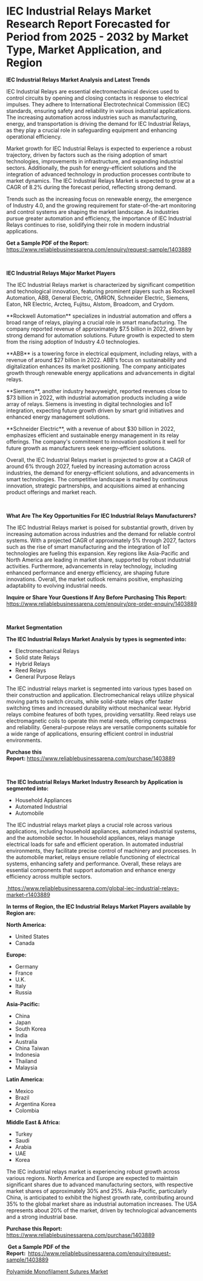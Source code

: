 <p><h1>IEC Industrial Relays Market Research Report Forecasted for Period from 2025 -  2032 by Market Type, Market Application, and Region</h1></p><p><strong>IEC Industrial Relays Market Analysis and Latest Trends</strong></p>
<p><p>IEC Industrial Relays are essential electromechanical devices used to control circuits by opening and closing contacts in response to electrical impulses. They adhere to International Electrotechnical Commission (IEC) standards, ensuring safety and reliability in various industrial applications. The increasing automation across industries such as manufacturing, energy, and transportation is driving the demand for IEC Industrial Relays, as they play a crucial role in safeguarding equipment and enhancing operational efficiency.</p><p>Market growth for IEC Industrial Relays is expected to experience a robust trajectory, driven by factors such as the rising adoption of smart technologies, improvements in infrastructure, and expanding industrial sectors. Additionally, the push for energy-efficient solutions and the integration of advanced technology in production processes contribute to market dynamics. The IEC Industrial Relays Market is expected to grow at a CAGR of 8.2% during the forecast period, reflecting strong demand.</p><p>Trends such as the increasing focus on renewable energy, the emergence of Industry 4.0, and the growing requirement for state-of-the-art monitoring and control systems are shaping the market landscape. As industries pursue greater automation and efficiency, the importance of IEC Industrial Relays continues to rise, solidifying their role in modern industrial applications.</p></p>
<p><strong>Get a Sample PDF of the Report:&nbsp;</strong> <a href="https://www.reliablebusinessarena.com/enquiry/request-sample/1403889?utm_campaign=2033&utm_medium=2&utm_source=Github&utm_content=ia&utm_term=28032025&utm_id=iec-industrial-relays">https://www.reliablebusinessarena.com/enquiry/request-sample/1403889</a></p>
<p>&nbsp;</p>
<p><strong>IEC Industrial Relays Major Market Players</strong></p>
<p><p>The IEC Industrial Relays market is characterized by significant competition and technological innovation, featuring prominent players such as Rockwell Automation, ABB, General Electric, OMRON, Schneider Electric, Siemens, Eaton, NR Electric, Arcteq, Fujitsu, Alstom, Broadcom, and Crydom.</p><p>**Rockwell Automation** specializes in industrial automation and offers a broad range of relays, playing a crucial role in smart manufacturing. The company reported revenue of approximately $7.5 billion in 2022, driven by strong demand for automation solutions. Future growth is expected to stem from the rising adoption of Industry 4.0 technologies.</p><p>**ABB** is a towering force in electrical equipment, including relays, with a revenue of around $27 billion in 2022. ABB's focus on sustainability and digitalization enhances its market positioning. The company anticipates growth through renewable energy applications and advancements in digital relays.</p><p>**Siemens**, another industry heavyweight, reported revenues close to $73 billion in 2022, with industrial automation products including a wide array of relays. Siemens is investing in digital technologies and IoT integration, expecting future growth driven by smart grid initiatives and enhanced energy management solutions.</p><p>**Schneider Electric**, with a revenue of about $30 billion in 2022, emphasizes efficient and sustainable energy management in its relay offerings. The company's commitment to innovation positions it well for future growth as manufacturers seek energy-efficient solutions.</p><p>Overall, the IEC Industrial Relays market is projected to grow at a CAGR of around 6% through 2027, fueled by increasing automation across industries, the demand for energy-efficient solutions, and advancements in smart technologies. The competitive landscape is marked by continuous innovation, strategic partnerships, and acquisitions aimed at enhancing product offerings and market reach.</p></p>
<p>&nbsp;</p>
<p><strong>What Are The Key Opportunities For IEC Industrial Relays Manufacturers?</strong></p>
<p><p>The IEC Industrial Relays market is poised for substantial growth, driven by increasing automation across industries and the demand for reliable control systems. With a projected CAGR of approximately 5% through 2027, factors such as the rise of smart manufacturing and the integration of IoT technologies are fueling this expansion. Key regions like Asia-Pacific and North America are leading in market share, supported by robust industrial activities. Furthermore, advancements in relay technology, including enhanced performance and energy efficiency, are shaping future innovations. Overall, the market outlook remains positive, emphasizing adaptability to evolving industrial needs.</p></p>
<p><strong>Inquire or Share Your Questions If Any Before Purchasing This Report:</strong> <a href="https://www.reliablebusinessarena.com/enquiry/pre-order-enquiry/1403889?utm_campaign=2033&utm_medium=2&utm_source=Github&utm_content=ia&utm_term=28032025&utm_id=iec-industrial-relays">https://www.reliablebusinessarena.com/enquiry/pre-order-enquiry/1403889</a></p>
<p>&nbsp;</p>
<p><strong>Market Segmentation</strong></p>
<p><strong>The IEC Industrial Relays Market Analysis by types is segmented into:</strong></p>
<p><ul><li>Electromechanical Relays</li><li>Solid state Relays</li><li>Hybrid Relays</li><li>Reed Relays</li><li>General Purpose Relays</li></ul></p>
<p><p>The IEC industrial relays market is segmented into various types based on their construction and application. Electromechanical relays utilize physical moving parts to switch circuits, while solid-state relays offer faster switching times and increased durability without mechanical wear. Hybrid relays combine features of both types, providing versatility. Reed relays use electromagnetic coils to operate thin metal reeds, offering compactness and reliability. General-purpose relays are versatile components suitable for a wide range of applications, ensuring efficient control in industrial environments.</p></p>
<p><strong>Purchase this Report:&nbsp;</strong><a href="https://www.reliablebusinessarena.com/purchase/1403889?utm_campaign=2033&utm_medium=2&utm_source=Github&utm_content=ia&utm_term=28032025&utm_id=iec-industrial-relays">https://www.reliablebusinessarena.com/purchase/1403889</a></p>
<p>&nbsp;</p>
<p><strong>The IEC Industrial Relays Market Industry Research by Application is segmented into:</strong></p>
<p><ul><li>Household Appliances</li><li>Automated Industrial</li><li>Automobile</li></ul></p>
<p><p>The IEC industrial relays market plays a crucial role across various applications, including household appliances, automated industrial systems, and the automobile sector. In household appliances, relays manage electrical loads for safe and efficient operation. In automated industrial environments, they facilitate precise control of machinery and processes. In the automobile market, relays ensure reliable functioning of electrical systems, enhancing safety and performance. Overall, these relays are essential components that support automation and enhance energy efficiency across multiple sectors.</p></p>
<p><a href="https://www.reliablebusinessarena.com/global-iec-industrial-relays-market-r1403889?utm_campaign=2033&utm_medium=2&utm_source=Github&utm_content=ia&utm_term=28032025&utm_id=iec-industrial-relays">&nbsp;https://www.reliablebusinessarena.com/global-iec-industrial-relays-market-r1403889</a></p>
<p><strong>In terms of Region, the IEC Industrial Relays Market Players available by Region are:</strong></p>
<p>
    <p> <strong> North America: </strong>
        <ul>
            <li>United States</li>
            <li>Canada</li>
        </ul>
        </p> 
    <p> <strong> Europe: </strong>
        <ul>
            <li>Germany</li>
            <li>France</li>
            <li>U.K.</li>
            <li>Italy</li>
            <li>Russia</li>
        </ul>
        </p> 
    <p> <strong> Asia-Pacific: </strong>
        <ul>
            <li>China</li>
            <li>Japan</li>
            <li>South Korea</li>
            <li>India</li>
            <li>Australia</li>
            <li>China Taiwan</li>
            <li>Indonesia</li>
            <li>Thailand</li>
            <li>Malaysia</li>
        </ul>
        </p> 
    <p> <strong> Latin America: </strong>
        <ul>
            <li>Mexico</li>
            <li>Brazil</li>
            <li>Argentina Korea</li>
            <li>Colombia</li>
        </ul>
        </p> 
    <p> <strong> Middle East & Africa: </strong>
        <ul>
            <li>Turkey</li>
            <li>Saudi</li>
            <li>Arabia</li>
            <li>UAE</li>
            <li>Korea</li>
        </ul>
    </p>
    </p>
<p><p>The IEC industrial relays market is experiencing robust growth across various regions. North America and Europe are expected to maintain significant shares due to advanced manufacturing sectors, with respective market shares of approximately 30% and 25%. Asia-Pacific, particularly China, is anticipated to exhibit the highest growth rate, contributing around 35% to the global market share as industrial automation increases. The USA represents about 20% of the market, driven by technological advancements and a strong industrial base.</p></p>
<p><strong>Purchase this Report: </strong><a href="https://www.reliablebusinessarena.com/purchase/1403889?utm_campaign=2033&utm_medium=2&utm_source=Github&utm_content=ia&utm_term=28032025&utm_id=iec-industrial-relays">https://www.reliablebusinessarena.com/purchase/1403889</a></p>
<p>&nbsp;<strong>Get a Sample PDF of the Report:&nbsp;&nbsp;</strong><a href="https://www.reliablebusinessarena.com/enquiry/request-sample/1403889?utm_campaign=2033&utm_medium=2&utm_source=Github&utm_content=ia&utm_term=28032025&utm_id=iec-industrial-relays">https://www.reliablebusinessarena.com/enquiry/request-sample/1403889</a></p>
<p><strong></strong></p>
<p><p><a href="https://github.com/mahnoor2003/Market-Research-Report-List-7/blob/main/polyamide-monofilament-sutures-market.md?utm_campaign=2033&utm_medium=2&utm_source=Github&utm_content=ia&utm_term=28032025&utm_id=iec-industrial-relays">Polyamide Monofilament Sutures Market</a></p></p>